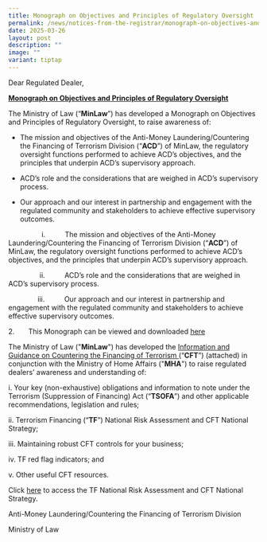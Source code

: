 ```yaml
---
title: Monograph on Objectives and Principles of Regulatory Oversight
permalink: /news/notices-from-the-registrar/monograph-on-objectives-and-principles-of-regulatory-oversight/
date: 2025-03-26
layout: post
description: ""
image: ""
variant: tiptap
---
```

<p>Dear Regulated Dealer,</p>
<p><strong><u>Monograph on Objectives and Principles of Regulatory Oversight</u></strong>
</p>
<p>The Ministry of Law (“<strong>MinLaw</strong>”) has developed a Monograph
on<strong> </strong>Objectives and Principles of Regulatory Oversight,
to raise awareness of:</p>
<ul data-tight="true" class="tight">
<li>
<p>The mission and objectives of the Anti-Money Laundering/Countering the
Financing of Terrorism Division (“<strong>ACD</strong>”) of MinLaw, the
regulatory oversight functions performed to achieve ACD’s objectives, and
the principles that underpin ACD’s supervisory approach.</p>
</li>
<li>
<p>ACD’s role and the considerations that are weighed in ACD’s supervisory
process.</p>
</li>
<li>
<p>Our approach and our interest in partnership and engagement with the regulated
community and stakeholders to achieve effective supervisory outcomes. &nbsp;</p>
</li>
</ul>
<p></p>
<p>&nbsp;&nbsp;&nbsp;&nbsp;&nbsp;&nbsp;&nbsp;&nbsp;&nbsp;&nbsp;&nbsp;&nbsp;&nbsp;&nbsp;&nbsp;&nbsp;
i.&nbsp;&nbsp;&nbsp;&nbsp;&nbsp;&nbsp;&nbsp;&nbsp;&nbsp; The mission and
objectives of the Anti-Money Laundering/Countering the Financing of Terrorism
Division (“<strong>ACD</strong>”) of MinLaw, the regulatory oversight functions
performed to achieve ACD’s objectives, and the principles that underpin
ACD’s supervisory approach.</p>
<p>&nbsp;&nbsp;&nbsp;&nbsp;&nbsp;&nbsp;&nbsp;&nbsp;&nbsp;&nbsp;&nbsp;&nbsp;&nbsp;&nbsp;&nbsp;
ii.&nbsp;&nbsp;&nbsp;&nbsp;&nbsp;&nbsp;&nbsp;&nbsp;&nbsp; ACD’s role and
the considerations that are weighed in ACD’s supervisory process.</p>
<p>&nbsp;&nbsp;&nbsp;&nbsp;&nbsp;&nbsp;&nbsp;&nbsp;&nbsp;&nbsp;&nbsp;&nbsp;&nbsp;&nbsp;
iii.&nbsp;&nbsp;&nbsp;&nbsp;&nbsp;&nbsp;&nbsp;&nbsp;&nbsp; Our approach
and our interest in partnership and engagement with the regulated community
and stakeholders to achieve effective supervisory outcomes. &nbsp;</p>
<p></p>
<p></p>
<p></p>
<p>2.&nbsp;&nbsp;&nbsp;&nbsp;&nbsp;&nbsp; This Monograph can be viewed and
downloaded <u>here</u>
</p>
<p></p>
<p></p>
<p></p>
<p></p>
<p></p>
<p></p>
<p></p>
<p>The Ministry of Law ("<strong>MinLaw</strong>") has developed the <a href="/files/information and guidance on countering the financing of terrorism.pdf" rel="noopener nofollow" target="_blank">Information and Guidance on Countering the Financing of Terrorism </a>(“<strong>CFT</strong>”)
(attached) in conjunction with the Ministry of Home Affairs ("<strong>MHA</strong>")
to raise regulated dealers’ awareness and understanding of:</p>
<p>i. Your key (non-exhaustive) obligations and information to note under
the Terrorism (Suppression of Financing) Act (“<strong>TSOFA</strong>”)
and other applicable recommendations, legislation and rules;</p>
<p>ii. Terrorism Financing (“<strong>TF</strong>”) National Risk Assessment
and CFT National Strategy;</p>
<p>iii. Maintaining robust CFT controls for your business;</p>
<p>iv. TF red flag indicators; and</p>
<p>v. Other useful CFT resources.</p>
<p></p>
<p>Click <a href="https://acd.mlaw.gov.sg/news/notices-from-the-registrar/terrorism-financing-national-risk-assessment/" rel="noopener nofollow" target="_blank">here</a> to
access the TF National Risk Assessment and CFT National Strategy.</p>
<p></p>
<p>Anti-Money Laundering/Countering the Financing of Terrorism Division</p>
<p>Ministry of Law</p>